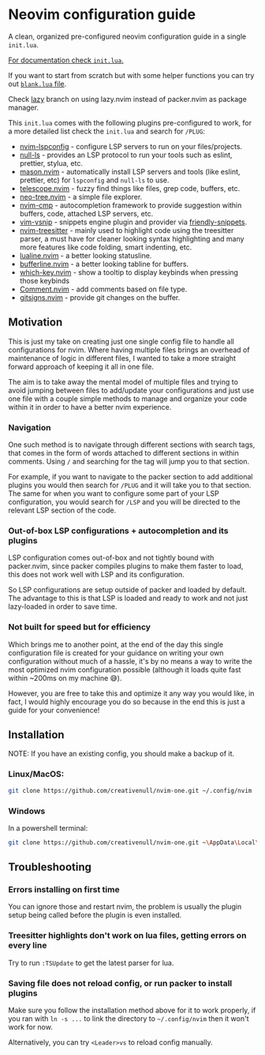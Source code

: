 # Neovim configuration guide

A clean, organized pre-configured neovim configuration guide in a single `init.lua`.

[For documentation check `init.lua`.](./init.lua)

If you want to start from scratch but with some helper functions you can try out [`blank.lua` file](./blank.lua).

Check [lazy](https://github.com/creativenull/nvim-oneconfig/tree/lazy) branch on using lazy.nvim instead of
packer.nvim as package manager.

This `init.lua` comes with the following plugins pre-configured to work, for a more detailed list check the `init.lua`
and search for `/PLUG`:

- [nvim-lspconfig](https://github.com/neovim/nvim-lspconfig) - configure LSP servers to run on your files/projects.
- [null-ls](https://github.com/jose-elias-alvarez/null-ls.nvim) - provides an LSP protocol to run your tools such as
  eslint, prettier, stylua, etc.
- [mason.nvim](https://github.com/williamboman/mason.nvim) - automatically install LSP servers and tools (like eslint,
  prettier, etc) for `lspconfig` and `null-ls` to use.
- [telescope.nvim](https://github.com/nvim-telescope/telescope.nvim) - fuzzy find things like files, grep code,
  buffers, etc.
- [neo-tree.nvim](https://github.com/nvim-neo-tree/neo-tree.nvim) - a simple file explorer.
- [nvim-cmp](https://github.com/hrsh7th/nvim-cmp) - autocompletion framework to provide suggestion within buffers,
  code, attached LSP servers, etc.
- [vim-vsnip](https://github.com/hrsh7th/vim-vsnip) - snippets engine plugin and provider via
  [friendly-snippets](https://github.com/rafamadriz/friendly-snippets).
- [nvim-treesitter](https://github.com/nvim-treesitter/nvim-treesitter) - mainly used to highlight code using the
  treesitter parser, a must have for cleaner looking syntax highlighting and many more features like code folding,
  smart indenting, etc.
- [lualine.nvim](https://github.com/nvim-lualine/lualine.nvim) - a better looking statusline.
- [bufferline.nvim](https://github.com/akinsho/bufferline.nvim) - a better looking tabline for buffers.
- [which-key.nvim](https://github.com/folke/which-key.nvim) - show a tooltip to display keybinds when pressing those
  keybinds
- [Comment.nvim](https://github.com/numToStr/Comment.nvim) - add comments based on file type.
- [gitsigns.nvim](https://github.com/lewis6991/gitsigns.nvim) - provide git changes on the buffer.

## Motivation

This is just my take on creating just one single config file to handle all configurations for nvim. Where having
multiple files brings an overhead of maintenance of logic in different files, I wanted to take a more straight forward
approach of keeping it all in one file.

The aim is to take away the mental model of multiple files and trying to avoid jumping between files to add/update your
configurations and just use one file with a couple simple methods to manage and organize your code within it in order
to have a better nvim experience.

### Navigation

One such method is to navigate through different sections with search tags, that comes in the form of words attached
to different sections in within comments. Using `/` and searching for the tag will jump you to that section.

For example, if you want to navigate to the packer section to add additional plugins you would then search for `/PLUG`
and it will take you to that section. The same for when you want to configure some part of your LSP configuration, you
would search for `/LSP` and you will be directed to the relevant LSP section of the code.

### Out-of-box LSP configurations + autocompletion and its plugins

LSP configuration comes out-of-box and not tightly bound with packer.nvim, since packer compiles plugins to make them
faster to load, this does not work well with LSP and its configuration.

So LSP configurations are setup outside of packer and loaded by default. The advantage to this is that LSP is loaded
and ready to work and not just lazy-loaded in order to save time.

### Not built for speed but for efficiency

Which brings me to another point, at the end of the day this single configuration file is created for your guidance on
writing your own configuration without much of a hassle, it's by no means a way to write the most optimized nvim
configuration possible (although it loads quite fast within ~200ms on my machine 😅).

However, you are free to take this and optimize it any way you would like, in fact, I would highly encourage you do so
because in the end this is just a guide for your convenience!

## Installation

NOTE: If you have an existing config, you should make a backup of it.

### Linux/MacOS:

```sh
git clone https://github.com/creativenull/nvim-one.git ~/.config/nvim
```

### Windows

In a powershell terminal:

```sh
git clone https://github.com/creativenull/nvim-one.git ~\AppData\Local\nvim
```

## Troubleshooting

### Errors installing on first time

You can ignore those and restart nvim, the problem is usually the plugin setup being called before the plugin is even
installed.

### Treesitter highlights don't work on lua files, getting errors on every line

Try to run `:TSUpdate` to get the latest parser for lua.

### Saving file does not reload config, or run packer to install plugins

Make sure you follow the installation method above for it to work properly, if you ran with `ln -s ...` to link the
directory to `~/.config/nvim` then it won't work for now.

Alternatively, you can try `<Leader>vs` to reload config manually.
